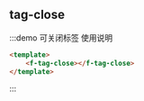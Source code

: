 ## tag-close

:::demo 可关闭标签
使用说明

```html
<template>
    <f-tag-close></f-tag-close>
</template>
```
:::
